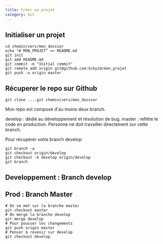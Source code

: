 ```yaml
---
title: Créer un projet
category: Git
---
```



## Initialiser un projet

```shell
cd chemin/vers/mon_dossier
echo "# MON_PROJET" >> README.md
git init
git add README.md
git commit -m "Initial commit"
git remote add origin git@github.com:SckyzO/mon_projet
git push -u origin master
```

## Récuperer le repo sur Github

```shell
git clone ....git chemin/vers/mon_dossier
```

Mon repo est composé d'au moins deux branch.

develop : dédié au développement et résolution de bug.
master : reflète le code en production. Personne ne doit travailler directement sur cette branch.

Pour récupérer votre branch develop

```shell
git branch -a
git checkout origin/develop
git checkout -b develop origin/develop
git branch
```

## Developpement : Branch develop

## Prod : Branch Master

```shell
# On se met sur la branche master
git checkout master
# On merge la branche develop
git merge develop
# Pour pousser les changements
git push origin master
# Penser à revenir sur develop
git checkout develop
```